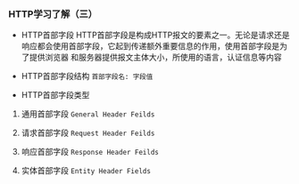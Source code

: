 ### HTTP学习了解（三）

* HTTP首部字段 HTTP首部字段是构成HTTP报文的要素之一。无论是请求还是响应都会使用首部字段，它起到传递额外重要信息的作用，使用首部字段是为了提供浏览器
和服务器提供报文主体大小，所使用的语言，认证信息等内容

* HTTP首部字段结构 ``首部字段名: 字段值``

* HTTP首部字段类型

1. 通用首部字段 ``General Header Feilds``

2. 请求首部字段 ``Request Header Feilds``

3. 响应首部字段 ``Response Header Feilds``

4. 实体首部字段 ``Entity Header Fields``







































